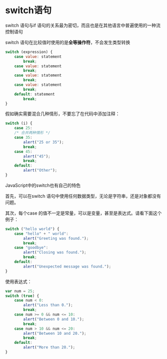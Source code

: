 # switch语句

switch 语句与if 语句的关系最为密切，而且也是在其他语言中普遍使用的一种流控制语句

switch 语句在比较值时使用的是**全等操作符**，不会发生类型转换

```javascript
switch (expression) {
	case value: statement
		break;
	case value: statement
		break;
	case value: statement
		break;
	case value: statement
		break;
    default: statement
    	break;
}
```

假如确实需要混合几种情形，不要忘了在代码中添加注释：

```javascript
switch (i) {
	case 25:
	/* 合并两种情形 */
	case 35:
		alert("25 or 35");
		break;
	case 45:
		alert("45");
		break;
	default:
		alert("Other");
}
```

JavaScript中的switch也有自己的特色

首先，可以在switch 语句中使用任何数据类型，无论是字符串，还是对象都没有问题。

其次，每个case 的值不一定是常量，可以是变量，甚至是表达式。请看下面这个例子：

```javascript
switch ("hello world") {
	case "hello" + " world":
		alert("Greeting was found.");
		break;
	case "goodbye":
		alert("Closing was found.");
		break;
	default:
		alert("Unexpected message was found.");
}
```

使用表达式：

```javascript
var num = 25;
switch (true) {
	case num < 0:
		alert("Less than 0.");
		break;
	case num >= 0 && num <= 10:
		alert("Between 0 and 10.");
		break;
	case num > 10 && num <= 20:
		alert("Between 10 and 20.");
		break;
	default:
		alert("More than 20.");
}
```

